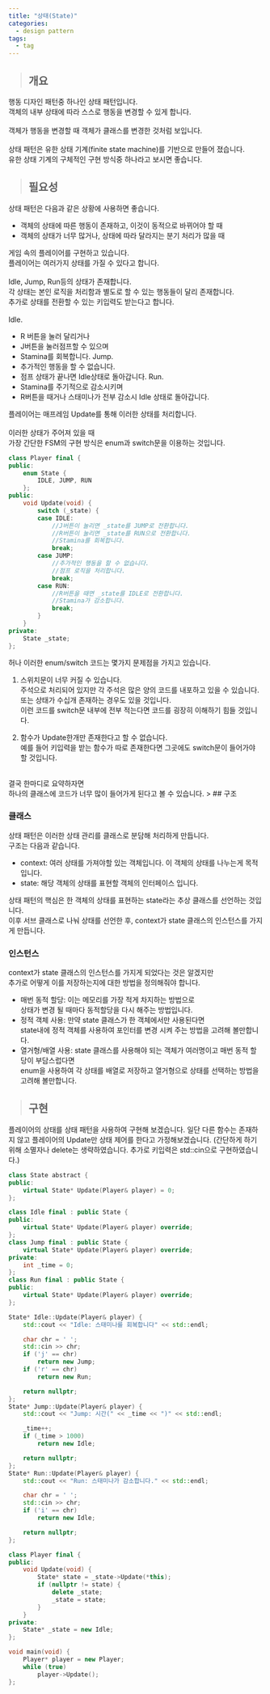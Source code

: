 ```yaml
---
title: "상태(State)"
categories:
  - design pattern
tags:
  - tag
---
```

> ## 개요

행동 디자인 패턴중 하나인 상태 패턴입니다.<br>
객체의 내부 상태에 따라 스스로 행동을 변경할 수 있게 합니다.<br>
<br>
객체가 행동을 변경할 때 객체가 클래스를 변경한 것처럼 보입니다.<br>
<br>
상태 패턴은 유한 상태 기계(finite state machine)를 기반으로 만들어 졌습니다.<br>
유한 상태 기계의 구체적인 구현 방식중 하나라고 보시면 좋습니다.<br>
> ## 필요성

상태 패턴은 다음과 같은 상황에 사용하면 좋습니다.
- 객체의 상태에 따른 행동이 존재하고, 이것이 동적으로 바뀌어야 할 때 
- 객체의 상태가 너무 많거나, 상태에 따라 달라지는 분기 처리가 많을 때

게임 속의 플레이어를 구현하고 있습니다.<br>
플레이어는 여러가지 상태를 가질 수 있다고 합니다.<br>
<br>
Idle, Jump, Run등의 상태가 존재합니다.<br>
각 상태는 본인 로직을 처리함과 별도로 할 수 있는 행동들이 달리 존재합니다.<br>
추가로 상태를 전환할 수 있는 키입력도 받는다고 합니다.<br>
<br>
Idle.
- R 버튼을 눌러 달리거나
- J버튼을 눌러점프할 수 있으며
- Stamina를 회복합니다.
Jump.
- 추가적인 행동을 할 수 없습니다.
- 점프 상태가 끝나면 Idle상태로 돌아갑니다.
Run.
- Stamina를 주기적으로 감소시키며
- R버튼을 때거나 스태미나가 전부 감소시 Idle 상태로 돌아갑니다.

플레이어는 매프레임 Update를 통해 이러한 상태를 처리합니다.<br>
<br>
이러한 상태가 주어져 있을 때<br>
가장 간단한 FSM의 구현 방식은 enum과 switch문을 이용하는 것입니다.
```cpp
class Player final {
public:
	enum State {
		IDLE, JUMP, RUN
	};
public:
	void Update(void) {
		switch (_state) {
		case IDLE:
			//J버튼이 눌리면 _state를 JUMP로 전환합니다.
			//R버튼이 눌리면 _state를 RUN으로 전환합니다.
			//Stamina를 회복합니다.
			break;
		case JUMP:
			//추가적인 행동을 할 수 없습니다.
			//점프 로직을 처리합니다.
			break;
		case RUN:
			//R버튼을 때면 _state를 IDLE로 전환합니다.
			//Stamina가 감소합니다.
			break;
		}
	}
private:
	State _state;
};
```
허나 이러한 enum/switch 코드는 몇가지 문제점을 가지고 있습니다.<br>
1. 스위치문이 너무 커질 수 있습니다.<br>
주석으로 처리되어 있지만 각 주석은 많은 양의 코드를 내포하고 있을 수 있습니다.<br>
또는 상태가 수십개 존재하는 경우도 있을 것입니다.<br>
이런 코드를 switch문 내부에 전부 적는다면 코드를 굉장히 이해하기 힘들 것입니다.<br>

2. 함수가 Update한개만 존재한다고 할 수 없습니다.<br>
예를 들어 키입력을 받는 함수가 따로 존재한다면 그곳에도 switch문이 들어가야 할 것입니다.<br>
<br>
결국 한마디로 요약하자면<br>
하나의 클래스에 코드가 너무 많이 들어가게 된다고 볼 수 있습니다.
> ## 구조

### 클래스
상태 패턴은 이러한 상태 관리를 클래스로 분담해 처리하게 만듭니다.<br>
구조는 다음과 같습니다.
- context: 여러 상태를 가져야할 있는 객체입니다. 이 객체의 상태를 나누는게 목적입니다.
- state: 해당 객체의 상태를 표현할 객체의 인터페이스 입니다.

상태 패턴의 핵심은 한 객체의 상태를 표현하는 state라는 추상 클래스를 선언하는 것입니다.<br>
이후 서브 클래스로 나눠 상태를 선언한 후, context가 state 클래스의 인스턴스를 가지게 만듭니다.<br>

### 인스턴스
context가 state 클래스의 인스턴스를 가지게 되었다는 것은 알겠지만<br>
추가로 어떻게 이를 저장하는지에 대한 방법을 정의해줘야 합니다.<br>
- 매번 동적 할당: 이는 메모리를 가장 적게 차지하는 방법으로<br>
상태가 변경 될 때마다 동적할당을 다시 해주는 방법입니다.<br>
- 정적 객체 사용: 만약 state 클래스가 한 객체에서만 사용된다면<br>
state내에 정적 객체를 사용하여 포인터를 변경 시켜 주는 방법을 고려해 볼만합니다.<br>
- 열거형/배열 사용: state 클래스를 사용해야 되는 객체가 여러명이고 매번 동적 할당이 부담스럽다면<br>
enum을 사용하여 각 상태를 배열로 저장하고 열거형으로 상태를 선택하는 방법을 고려해 볼만합니다. 
> ## 구현

플레이어의 상태를 상태 패턴을 사용하여 구현해 보겠습니다.
일단 다른 함수는 존재하지 않고 플레이어의 Update만 상태 제어를 한다고 가정해보겠습니다.
(간단하게 하기 위해 소멸자나 delete는 생략하였습니다. 추가로 키입력은 std::cin으로 구현하였습니다.)
```cpp
class State abstract {
public:
	virtual State* Update(Player& player) = 0;
};
```
```cpp
class Idle final : public State {
public:
	virtual State* Update(Player& player) override;
};
class Jump final : public State {
	virtual State* Update(Player& player) override;
private:
	int _time = 0;
};
class Run final : public State {
public:
	virtual State* Update(Player& player) override;
};

State* Idle::Update(Player& player) {
	std::cout << "Idle: 스태미나를 회복합니다" << std::endl;

	char chr = ' ';
	std::cin >> chr;
	if ('j' == chr)
		return new Jump;
	if ('r' == chr)
		return new Run;

	return nullptr;
};
State* Jump::Update(Player& player) {
	std::cout << "Jump: 시간(" << _time << ")" << std::endl;

	_time++;
	if (_time > 1000)
		return new Idle;

	return nullptr;
};
State* Run::Update(Player& player) {
	std::cout << "Run: 스태미나가 감소합니다." << std::endl;

	char chr = ' ';
	std::cin >> chr;
	if ('i' == chr)
		return new Idle;

	return nullptr;
};

class Player final {
public:
	void Update(void) {
		State* state = _state->Update(*this);
		if (nullptr != state) {
			delete _state;
			_state = state;
		}
	}
private:
	State* _state = new Idle;
};

void main(void) {
	Player* player = new Player;
	while (true)
		player->Update();
};

```
